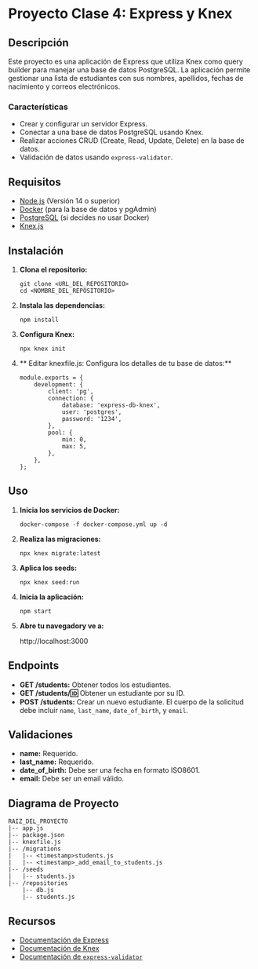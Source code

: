 # Proyecto Clase 4: Express y Knex

## Descripción

Este proyecto es una aplicación de Express que utiliza Knex como query builder para manejar una base de datos PostgreSQL. La aplicación permite gestionar una lista de estudiantes con sus nombres, apellidos, fechas de nacimiento y correos electrónicos.

### Características

-   Crear y configurar un servidor Express.
-   Conectar a una base de datos PostgreSQL usando Knex.
-   Realizar acciones CRUD (Create, Read, Update, Delete) en la base de datos.
-   Validación de datos usando `express-validator`.

## Requisitos

-   [Node.js](https://nodejs.org) (Versión 14 o superior)
-   [Docker](https://www.docker.com/) (para la base de datos y pgAdmin)
-   [PostgreSQL](https://www.postgresql.org/) (si decides no usar Docker)
-   [Knex.js](https://knexjs.org)

## Instalación

1.  **Clona el repositorio:**
    ```
    git clone <URL_DEL_REPOSITORIO>
    cd <NOMBRE_DEL_REPOSITORIO>
    ```
2.  **Instala las dependencias:**

    ```
    npm install
    ```

3.  **Configura Knex:**

    ```
    npx knex init
    ```

4.  ** Editar knexfile.js: Configura los detalles de tu base de datos:**

        module.exports = {
            development: {
                client: 'pg',
                connection: {
                    database: 'express-db-knex',
                    user: 'postgres',
                    password: '1234',
                },
                pool: {
                    min: 0,
                    max: 5,
                },
            },
        };

## Uso

1. **Inicia los servicios de Docker:**

    ```
    docker-compose -f docker-compose.yml up -d
    ```

2. **Realiza las migraciones:**

    ```
    npx knex migrate:latest
    ```

3. **Aplica los seeds:**

    ```
    npx knex seed:run
    ```

4. **Inicia la aplicación:**

    ```
    npm start
    ```

5. **Abre tu navegadory ve a:**

    http://localhost:3000

## Endpoints

-   **GET /students:** Obtener todos los estudiantes.
-   **GET /students/:id:** Obtener un estudiante por su ID.
-   **POST /students:** Crear un nuevo estudiante. El cuerpo de la solicitud debe incluir `name`, `last_name`, `date_of_birth`, y `email`.

## Validaciones

-   **name:** Requerido.
-   **last_name:** Requerido.
-   **date_of_birth:** Debe ser una fecha en formato ISO8601.
-   **email:** Debe ser un email válido.

## Diagrama de Proyecto

```
RAIZ_DEL_PROYECTO
|-- app.js
|-- package.json
|-- knexfile.js
|-- /migrations
|   |-- <timestamp>students.js
|   |-- <timestamp>_add_email_to_students.js
|-- /seeds
|   |-- students.js
|-- /repositories
    |-- db.js
    |-- students.js
```

## Recursos

-   [Documentación de Express](https://expressjs.com/)
-   [Documentación de Knex](http://knexjs.org/)
-   [Documentación de `express-validator`](https://express-validator.github.io/docs/)

